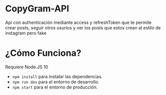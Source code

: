 # CopyGram-API

Api con authenticación mediante access y refreshToken que te permite crear posts, seguir otros usurios y ver los posts que estos crean al estilo de instagram pero fake

# ¿Cómo Funciona?

Requiere Node.JS 10

- `npm install` para instalar las dependencias.
- `npm run dev` para el entorno de desarrollo.
- `npm start` para el entorno de producción.
